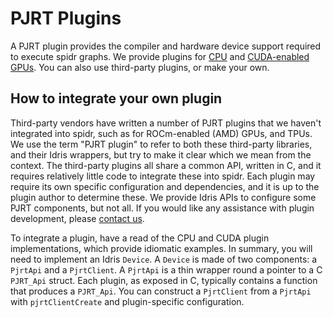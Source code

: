 # PJRT Plugins

A PJRT plugin provides the compiler and hardware device support required to execute spidr graphs. We provide plugins for [CPU](xla-cpu/README.md) and [CUDA-enabled GPUs](xla-cuda/README.md). You can also use third-party plugins, or make your own.

## How to integrate your own plugin

Third-party vendors have written a number of PJRT plugins that we haven't integrated into spidr, such as for ROCm-enabled (AMD) GPUs, and TPUs. We use the term "PJRT plugin" to refer to both these third-party libraries, and their Idris wrappers, but try to make it clear which we mean from the context. The third-party plugins all share a common API, written in C, and it requires relatively little code to integrate these into spidr. Each plugin may require its own specific configuration and dependencies, and it is up to the plugin author to determine these. We provide Idris APIs to configure some PJRT components, but not all. If you would like any assistance with plugin development, please [contact us](../README.md#contact).

To integrate a plugin, have a read of the CPU and CUDA plugin implementations, which provide idiomatic examples. In summary, you will need to implement an Idris `Device`. A `Device` is made of two components: a `PjrtApi` and a `PjrtClient`. A `PjrtApi` is a thin wrapper round a pointer to a C `PJRT_Api` struct. Each plugin, as exposed in C, typically contains a function that produces a `PJRT_Api`. You can construct a `PjrtClient` from a `PjrtApi` with `pjrtClientCreate` and plugin-specific configuration.
